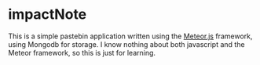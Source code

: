 # impactNote

This is a simple pastebin application written using the [Meteor.js][meteor] framework, using Mongodb for storage. I know nothing about both javascript and the Meteor framework, so this is just for learning.

[meteor]: <http://meteorjs.com>
